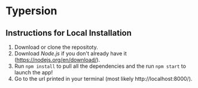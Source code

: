 # Typersion
## Instructions for Local Installation
1. Download or clone the repositoty.
2. Download *Node.js* if you don't already have it (https://nodejs.org/en/download/).
3. Run `npm install` to pull all the dependencies and the run `npm start` to launch the app!
4. Go to the url printed in your terminal (most likely http://localhost:8000/).
